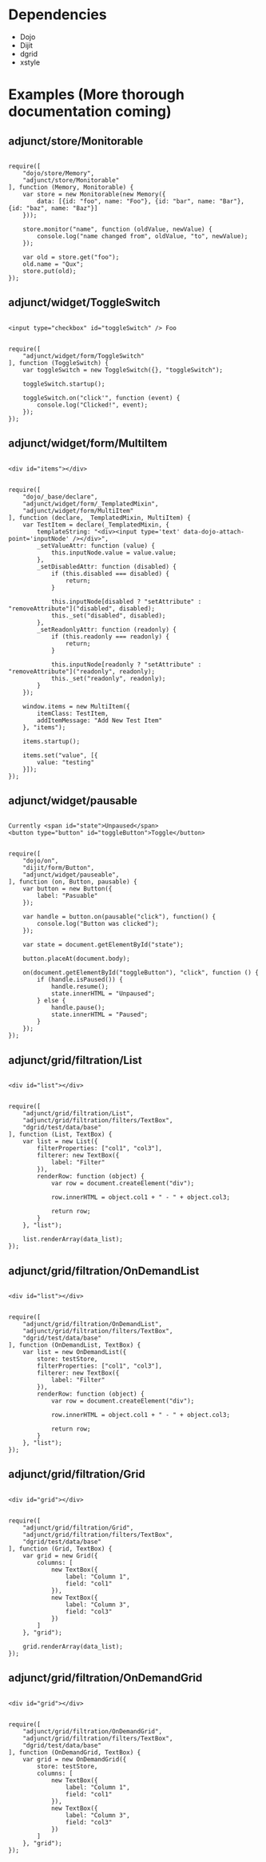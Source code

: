 # Dependencies

* Dojo
* Dijit
* dgrid
* xstyle

# Examples (More thorough documentation coming)

## adjunct/store/Monitorable

<pre><code>
require([
	"dojo/store/Memory",
	"adjunct/store/Monitorable"
], function (Memory, Monitorable) {
	var store = new Monitorable(new Memory({
		data: [{id: "foo", name: "Foo"}, {id: "bar", name: "Bar"}, {id: "baz", name: "Baz"}]
	}));

	store.monitor("name", function (oldValue, newValue) {
		console.log("name changed from", oldValue, "to", newValue);
	});

	var old = store.get("foo");
	old.name = "Qux";
	store.put(old);
});
</code></pre>

## adjunct/widget/ToggleSwitch

<pre><code>
&lt;input type=&quot;checkbox&quot; id=&quot;toggleSwitch&quot; /&gt; Foo
</code></pre>

<pre><code>
require([
	"adjunct/widget/form/ToggleSwitch"
], function (ToggleSwitch) {
	var toggleSwitch = new ToggleSwitch({}, "toggleSwitch");

	toggleSwitch.startup();

	toggleSwitch.on("click'", function (event) {
		console.log("Clicked!", event);
	});
});
</code></pre>

## adjunct/widget/form/MultiItem

<pre><code>
&lt;div id=&quot;items&quot;&gt;&lt;/div&gt;
</code></pre>

<pre><code>
require([
	"dojo/_base/declare",
	"adjunct/widget/form/_TemplatedMixin",
	"adjunct/widget/form/MultiItem"
], function (declare, _TemplatedMixin, MultiItem) {
	var TestItem = declare(_TemplatedMixin, {
		templateString: "&lt;div&gt;&lt;input type='text' data-dojo-attach-point='inputNode' /&gt;&lt;/div&gt;",
		_setValueAttr: function (value) {
			this.inputNode.value = value.value;
		},
		_setDisabledAttr: function (disabled) {
			if (this.disabled === disabled) {
				return;
			}

			this.inputNode[disabled ? "setAttribute" : "removeAttribute"]("disabled", disabled);
			this._set("disabled", disabled);
		},
		_setReadonlyAttr: function (readonly) {
			if (this.readonly === readonly) {
				return;
			}

			this.inputNode[readonly ? "setAttribute" : "removeAttribute"]("readonly", readonly);
			this._set("readonly", readonly);
		}
	});

	window.items = new MultiItem({
		itemClass: TestItem,
		addItemMessage: "Add New Test Item"
	}, "items");

	items.startup();

	items.set("value", [{
		value: "testing"
	}]);
});
</code></pre>

## adjunct/widget/pausable

<pre><code>
Currently &lt;span id=&quot;state&quot;&gt;Unpaused&lt;/span&gt;
&lt;button type=&quot;button&quot; id=&quot;toggleButton&quot;&gt;Toggle&lt;/button&gt;
</code></pre>

<pre><code>
require([
	"dojo/on",
	"dijit/form/Button",
	"adjunct/widget/pauseable",
], function (on, Button, pausable) {
	var button = new Button({
		label: "Pasuable"
	});

	var handle = button.on(pausable("click"), function() {
		console.log("Button was clicked");
	});

	var state = document.getElementById("state");

	button.placeAt(document.body);

	on(document.getElementById("toggleButton"), "click", function () {
		if (handle.isPaused()) {
			handle.resume();
			state.innerHTML = "Unpaused";
		} else {
			handle.pause();
			state.innerHTML = "Paused";
		}
	});
});
</code></pre>

## adjunct/grid/filtration/List

<pre><code>
&lt;div id=&quot;list&quot;&gt;&lt;/div&gt;
</code></pre>

<pre><code>
require([
	"adjunct/grid/filtration/List",
	"adjunct/grid/filtration/filters/TextBox",
	"dgrid/test/data/base"
], function (List, TextBox) {
	var list = new List({
		filterProperties: ["col1", "col3"],
		filterer: new TextBox({
			label: "Filter"
		}),
		renderRow: function (object) {
			var row = document.createElement("div");

			row.innerHTML = object.col1 + " - " + object.col3;

			return row;
		}
	}, "list");

	list.renderArray(data_list);
});
</code></pre>

## adjunct/grid/filtration/OnDemandList

<pre><code>
&lt;div id=&quot;list&quot;&gt;&lt;/div&gt;
</code></pre>

<pre><code>
require([
	"adjunct/grid/filtration/OnDemandList",
	"adjunct/grid/filtration/filters/TextBox",
	"dgrid/test/data/base"
], function (OnDemandList, TextBox) {
	var list = new OnDemandList({
		store: testStore,
		filterProperties: ["col1", "col3"],
		filterer: new TextBox({
			label: "Filter"
		}),
		renderRow: function (object) {
			var row = document.createElement("div");

			row.innerHTML = object.col1 + " - " + object.col3;

			return row;
		}
	}, "list");
});
</code></pre>

## adjunct/grid/filtration/Grid

<pre><code>
&lt;div id=&quot;grid&quot;&gt;&lt;/div&gt;
</code></pre>

<pre><code>
require([
	"adjunct/grid/filtration/Grid",
	"adjunct/grid/filtration/filters/TextBox",
	"dgrid/test/data/base"
], function (Grid, TextBox) {
	var grid = new Grid({
		columns: [
			new TextBox({
				label: "Column 1",
				field: "col1"
			}),
			new TextBox({
				label: "Column 3",
				field: "col3"
			})
		]
	}, "grid");

	grid.renderArray(data_list);
});
</code></pre>

## adjunct/grid/filtration/OnDemandGrid

<pre><code>
&lt;div id=&quot;grid&quot;&gt;&lt;/div&gt;
</code></pre>

<pre><code>
require([
	"adjunct/grid/filtration/OnDemandGrid",
	"adjunct/grid/filtration/filters/TextBox",
	"dgrid/test/data/base"
], function (OnDemandGrid, TextBox) {
	var grid = new OnDemandGrid({
		store: testStore,
		columns: [
			new TextBox({
				label: "Column 1",
				field: "col1"
			}),
			new TextBox({
				label: "Column 3",
				field: "col3"
			})
		]
	}, "grid");
});
</code></pre>
